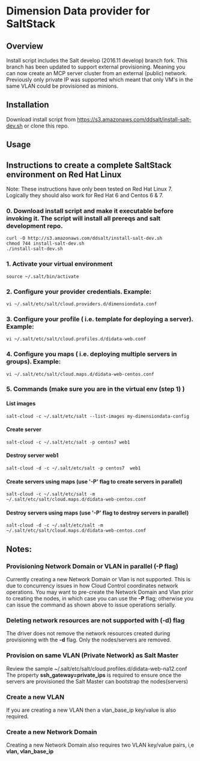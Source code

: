 # Dimension Data provider for SaltStack

## Overview
Install script includes the Salt develop (2016.11 develop) branch fork. 
This branch has been updated to support external provisioning. Meaning you can now create an MCP server cluster from an external (public) network. Previously only private IP was supported which meant that only VM's in the same VLAN could be provisioned as minions. 

## Installation
Download install script from https://s3.amazonaws.com/ddsalt/install-salt-dev.sh  or clone this repo.

## Usage

## Instructions to create a complete SaltStack environment on Red Hat Linux

Note:  These instructions have only been tested on Red Hat Linux 7.  Logically they should also work for Red Hat 6 and Centos 6 & 7.

### 0. Download install script and make it executable before invoking it. The script will install all prereqs and salt development repo.

	curl -O http://s3.amazonaws.com/ddsalt/install-salt-dev.sh
	chmod 744 install-salt-dev.sh
	./install-salt-dev.sh
	 
### 1. Activate your virtual environment

	source ~/.salt/bin/activate
	
### 2. Configure your provider credentials. Example:

	vi ~/.salt/etc/salt/cloud.providers.d/dimensiondata.conf
	
### 3. Configure your profile ( i.e. template for deploying a server). Example:
 
 	vi ~/.salt/etc/salt/cloud.profiles.d/didata-web.conf
 	
### 4. Configure you maps ( i.e. deploying multiple servers in groups). Example:
 
    vi ~/.salt/etc/salt/cloud.maps.d/didata-web-centos.conf
    
    
### 5. Commands (make sure you are in the virtual env (step 1) )

####  List images

	salt-cloud -c ~/.salt/etc/salt --list-images my-dimensiondata-config
	
####  Create server

    salt-cloud -c ~/.salt/etc/salt -p centos7 web1
    
####  Destroy server web1

    salt-cloud -d -c ~/.salt/etc/salt -p centos7  web1
    
####  Create servers using maps (use '-P' flag to create servers in parallel)

	salt-cloud -c ~/.salt/etc/salt -m ~/.salt/etc/salt/cloud.maps.d/didata-web-centos.conf
	
####  Destroy servers using maps (use '-P' flag to destroy servers in parallel)

	salt-cloud -d -c ~/.salt/etc/salt -m ~/.salt/etc/salt/cloud.maps.d/didata-web-centos.conf


## Notes:

### Provisioning Network Domain or VLAN in parallel (-P flag)
Currently creating a new Network Domain or Vlan is not supported. This is due to concurrency issues in how Cloud Control coordinates network operations.  You may want to pre-create the Network Domain and Vlan prior to creating the nodes, in which case you can use the **-P** flag; otherwise you can issue the command as shown above to issue operations serially.

### Deleting network resources are not supported with (-d) flag
The driver does not remove the network resources created during provisioning with the **-d** flag.  Only the nodes/servers are removed.

### Provision on same VLAN (Private Network) as Salt Master
Review the sample 
~/.salt/etc/salt/cloud.profiles.d/didata-web-na12.conf 
The property **ssh_gateway=private_ips** is required to ensure once the servers are provisioned the Salt Master can bootstrap the nodes(servers)

### Create a new VLAN
If you are creating a new VLAN then a vlan_base_ip key/value is also required.

### Create a new Network Domain 
Creating a new Network Domain also requires two VLAN key/value pairs, i,e  **vlan, vlan_base_ip**

